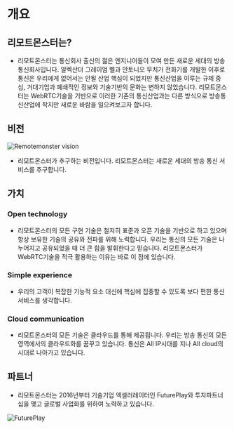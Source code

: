 # 개요
## 리모트몬스터는?
- 리모트몬스터는 통신회사 출신의 젊은 엔지니어들이 모여 만든 새로운 세대의 방송통신회사입니다. 알렉산더 그레이엄 벨과 안토니오 무치가 전화기를 개발한 이후로 통신은 우리에게 없어서는 안될 산업 핵심이 되었지만 통신산업을 이루는 규제 중심, 거대기업과 폐쇄적인 정보와 기술기반의 문화는 변하지 않았습니다. 리모트몬스터는 WebRTC기술을 기반으로 이러한 기존의 통신산업과는 다른 방식으로 방송통신산업에 작지만 새로운 바람을 일으켜보고자 합니다.

## 비전
![Remotemonster vision](images/remotemonster_vision.png)
- 리모트몬스터가 추구하는 비전입니다. 리모트몬스터는 새로운 세대의 방송 통신 서비스를 추구합니다.

## 가치
### Open technology
- 리모트몬스터의 모든 구현 기술은 철저히 표준과 오픈 기술을 기반으로 하고 있으며 항상 보유한 기술의 공유와 전파를 위해 노력합니다. 우리는 통신의 모든 기술은 나누어지고 공유되었을 때 더 큰 힘을 발휘한다고 믿습니다. 리모트몬스터가 WebRTC기술을 적극 활용하는 이유는 바로 이 점에 있습니다.

### Simple experience
- 우리의 고객이 복잡한 기능적 요소 대신에 핵심에 집중할 수 있도록 보다 편한 통신 서비스를 생각합니다.

### Cloud communication
- 리모트몬스터의 모든 기술은 클라우드를 통해 제공됩니다. 우리는 방송 통신의 모든 영역에서의 클라우드화를 꿈꾸고 있습니다. 통신은 All IP시대를 지나 All cloud의 시대로 나아가고 있습니다.

## 파트너
- 리모트몬스터는 2016년부터 기술기업 엑셀러레이터인 FuturePlay와 투자파트너십을 맺고 글로벌 사업화를 위하여 노력하고 있습니다.

![FuturePlay](https://zeronova.files.wordpress.com/2014/06/logo_hor_black.jpg?w=768&h=171)
